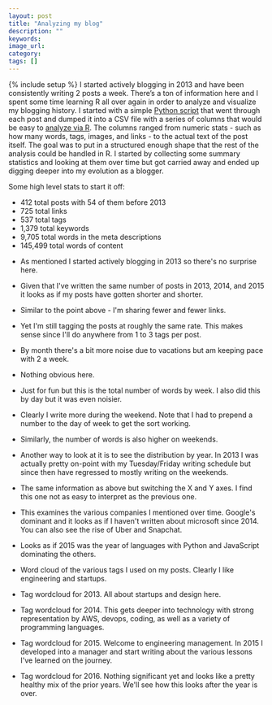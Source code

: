 ```yaml
---
layout: post
title: "Analyzing my blog"
description: ""
keywords:
image_url:
category:
tags: []
---
```

{% include setup %}
I started actively blogging in 2013 and have been consistently writing 2 posts a week. There’s a ton of information here and I spent some time learning R all over again in order to analyze and visualize my blogging history. I started with a simple [Python script](https://github.com/dangoldin/blog-analytics/blob/master/analyze.py) that went through each post and dumped it into a CSV file with a series of columns that would be easy to [analyze via R](https://github.com/dangoldin/blog-analytics/blob/master/analyze.R). The columns ranged from numeric stats - such as how many words, tags, images, and links - to the actual text of the post itself. The goal was to put in a structured enough shape that the rest of the analysis could be handled in R. I started by collecting some summary statistics and looking at them over time but got carried away and ended up digging deeper into my evolution as a blogger.

Some high level stats to start it off:

- 412 total posts with 54 of them before 2013
- 725 total links
- 537 total tags
- 1,379 total keywords
- 9,705 total words in the meta descriptions
- 145,499 total words of content

<ul class="thumbnails">
  <li class="span8">
    <div class="thumbnail">
      <amp-img src="{{ IMG_PATH }}date_year-plot-count.png" alt="Posts by year" width="2525" height="1425" layout="responsive"></amp-img>
      <p>As mentioned I started actively blogging in 2013 so there's no surprise here.</p>
    </div>
  </li>

  <li class="span8">
    <div class="thumbnail">
      <amp-img src="{{ IMG_PATH }}date_year-plot-words.png" alt="Words by year" width="2525" height="1425" layout="responsive"></amp-img>
      <p>Given that I've written the same number of posts in 2013, 2014, and 2015 it looks as if my posts have gotten shorter and shorter.</p>
    </div>
  </li>

  <li class="span8">
    <div class="thumbnail">
      <amp-img src="{{ IMG_PATH }}date_year-plot-links.png" alt="Links by year" width="2525" height="1425" layout="responsive"></amp-img>
      <p>Similar to the point above - I'm sharing fewer and fewer links.</p>
    </div>
  </li>

  <li class="span8">
    <div class="thumbnail">
      <amp-img src="{{ IMG_PATH }}date_year-plot-tags.png" alt="Tags by year" width="2525" height="1425" layout="responsive"></amp-img>
      <p>Yet I'm still tagging the posts at roughly the same rate. This makes sense since I'll do anywhere from 1 to 3 tags per post.</p>
    </div>
  </li>

  <li class="span8">
    <div class="thumbnail">
      <amp-img src="{{ IMG_PATH }}date_month-plot-count.png" alt="Posts by month" width="2525" height="1425" layout="responsive"></amp-img>
      <p>By month there's a bit more noise due to vacations but am keeping pace with 2 a week.</p>
    </div>
  </li>

  <li class="span8">
    <div class="thumbnail">
      <amp-img src="{{ IMG_PATH }}date_month-plot-words.png" alt="Words by month" width="2525" height="1425" layout="responsive"></amp-img>
      <p>Nothing obvious here.</p>
    </div>
  </li>

  <li class="span8">
    <div class="thumbnail">
      <amp-img src="{{ IMG_PATH }}date_week-plot-words-v2.png" alt="Words by week" width="2525" height="1182" layout="responsive"></amp-img>
      <p>Just for fun but this is the total number of words by week. I also did this by day but it was even noisier.</p>
    </div>
  </li>

  <li class="span8">
    <div class="thumbnail">
      <amp-img src="{{ IMG_PATH }}dow-plot-count.png" alt="Posts by day of week" width="2525" height="1425" layout="responsive"></amp-img>
      <p>Clearly I write more during the weekend. Note that I had to prepend a number to the day of week to get the sort working.</p>
    </div>
  </li>

  <li class="span8">
    <div class="thumbnail">
      <amp-img src="{{ IMG_PATH }}dow-plot-words.png" alt="Words by day of week" width="2525" height="1425" layout="responsive"></amp-img>
      <p>Similarly, the number of words is also higher on weekends.</p>
    </div>
  </li>

  <li class="span8">
    <div class="thumbnail">
      <amp-img src="{{ IMG_PATH }}date_year-dow-plot1.png" alt="Number of posts by day of week and year" width="2525" height="1425" layout="responsive"></amp-img>
      <p>Another way to look at it is to see the distribution by year. In 2013 I was actually pretty on-point with my Tuesday/Friday writing schedule but since then have regressed to mostly writing on the weekends.</p>
    </div>
  </li>

  <li class="span8">
    <div class="thumbnail">
      <amp-img src="{{ IMG_PATH }}date_year-dow-plot2.png" alt="Number of posts by year and day of week" width="2525" height="1425" layout="responsive"></amp-img>
      <p>The same information as above but switching the X and Y axes. I find this one not as easy to interpret as the previous one.</p>
    </div>
  </li>

  <li class="span8">
    <div class="thumbnail">
      <amp-img src="{{ IMG_PATH }}company-mention.png" alt="Company mentions" width="2525" height="1425" layout="responsive"></amp-img>
      <p>This examines the various companies I mentioned over time. Google's dominant and it looks as if I haven't written about microsoft since 2014. You can also see the rise of Uber and Snapchat.</p>
    </div>
  </li>

  <li class="span8">
    <div class="thumbnail">
      <amp-img src="{{ IMG_PATH }}language-mention.png" alt="Java mentions" width="2525" height="1425" layout="responsive"></amp-img>
      <p>Looks as if 2015 was the year of languages with Python and JavaScript dominating the others.</p>
    </div>
  </li>

  <li class="span8">
    <div class="thumbnail">
      <amp-img src="{{ IMG_PATH }}wordcloud.png" alt="Tag wordcloud" width="600" height="600" layout="responsive"></amp-img>
      <p>Word cloud of the various tags I used on my posts. Clearly I like engineering and startups.</p>
    </div>
  </li>

  <li class="span8">
    <div class="thumbnail">
      <amp-img src="{{ IMG_PATH }}wordcloud_2013.png" alt="Tag wordcloud 2013" width="600" height="600" layout="responsive"></amp-img>
      <p>Tag wordcloud for 2013. All about startups and design here.</p>
    </div>
  </li>

  <li class="span8">
    <div class="thumbnail">
      <amp-img src="{{ IMG_PATH }}wordcloud_2014.png" alt="Tag wordcloud 2014" width="600" height="600" layout="responsive"></amp-img>
      <p>Tag wordcloud for 2014. This gets deeper into technology with strong representation by AWS, devops, coding, as well as a variety of programming languages.</p>
    </div>
  </li>

  <li class="span8">
    <div class="thumbnail">
      <amp-img src="{{ IMG_PATH }}wordcloud_2015.png" alt="Tag wordcloud 2015" width="600" height="600" layout="responsive"></amp-img>
      <p>Tag wordcloud for 2015. Welcome to engineering management. In 2015 I developed into a manager and start writing about the various lessons I've learned on the journey.</p>
    </div>
  </li>

  <li class="span8">
    <div class="thumbnail">
      <amp-img src="{{ IMG_PATH }}wordcloud_2016.png" alt="Tag wordcloud 2016" width="600" height="600" layout="responsive"></amp-img>
      <p>Tag wordcloud for 2016. Nothing significant yet and looks like a pretty healthy mix of the prior years. We'll see how this looks after the year is over.</p>
    </div>
  </li>
</ul>
